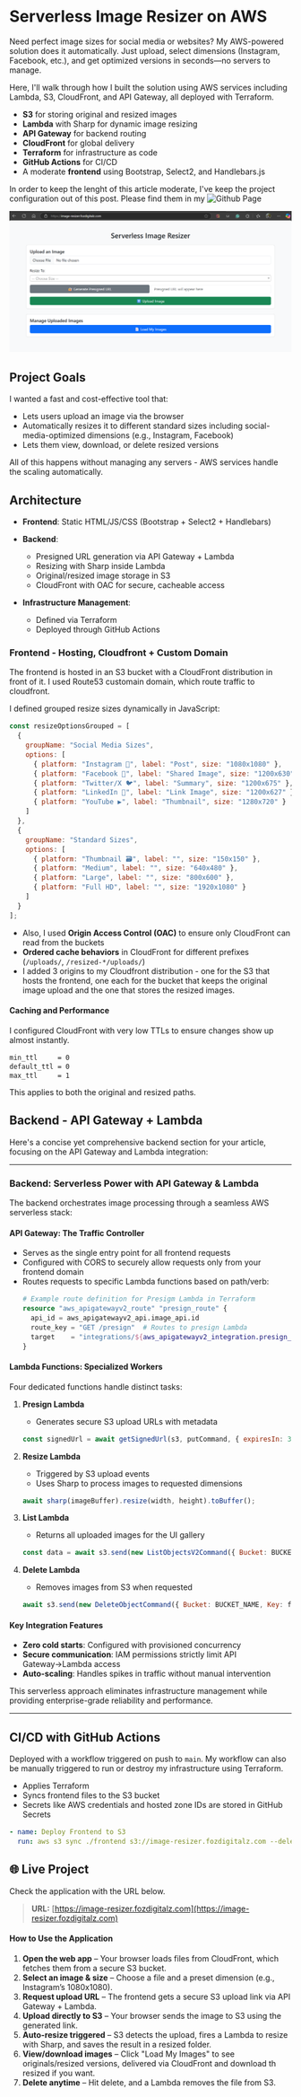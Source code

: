 # Serverless Image Resizer on AWS 

Need perfect image sizes for social media or websites? My AWS-powered solution does it automatically. Just upload, select dimensions (Instagram, Facebook, etc.), and get optimized versions in seconds—no servers to manage.

Here, I'll walk through how I built the solution using AWS services including Lambda, S3, CloudFront, and API Gateway, all deployed with Terraform.

* **S3** for storing original and resized images
* **Lambda** with Sharp for dynamic image resizing
* **API Gateway** for backend routing
* **CloudFront** for global delivery
* **Terraform** for infrastructure as code
* **GitHub Actions** for CI/CD
* A moderate **frontend** using Bootstrap, Select2, and Handlebars.js

In order to keep the lenght of this article moderate, I've keep the project configuration out of this post. Please find them in my ![Github Page](https://github.com/Fidelisesq/Serverless-Image-Resizer)

![App Home Page](https://github.com/Fidelisesq/Serverless-Image-Resizer/blob/main/Architecture/Application.png)

## Project Goals

I wanted a fast and cost-effective tool that:

* Lets users upload an image via the browser
* Automatically resizes it to different standard sizes including social-media-optimized dimensions (e.g., Instagram, Facebook)
* Lets them view, download, or delete resized versions

All of this happens without managing any servers - AWS services handle the scaling automatically.

## Architecture

* **Frontend**: Static HTML/JS/CSS (Bootstrap + Select2 + Handlebars)
* **Backend**:

  * Presigned URL generation via API Gateway + Lambda
  * Resizing with Sharp inside Lambda
  * Original/resized image storage in S3
  * CloudFront with OAC for secure, cacheable access
* **Infrastructure Management**:

  * Defined via Terraform
  * Deployed through GitHub Actions


### Frontend - Hosting, Cloudfront + Custom Domain


The frontend is hosted in an S3 bucket with a CloudFront distribution in front of it. I used Route53 customain domain, which route traffic to cloudfront.

I defined grouped resize sizes dynamically in JavaScript:

```js
const resizeOptionsGrouped = [
  {
    groupName: "Social Media Sizes",
    options: [
      { platform: "Instagram 📸", label: "Post", size: "1080x1080" },
      { platform: "Facebook 📘", label: "Shared Image", size: "1200x630" },
      { platform: "Twitter/X 🐦", label: "Summary", size: "1200x675" },
      { platform: "LinkedIn 💼", label: "Link Image", size: "1200x627" },
      { platform: "YouTube ▶️", label: "Thumbnail", size: "1280x720" }
    ]
  },
  {
    groupName: "Standard Sizes",
    options: [
      { platform: "Thumbnail 🗃️", label: "", size: "150x150" },
      { platform: "Medium", label: "", size: "640x480" },
      { platform: "Large", label: "", size: "800x600" },
      { platform: "Full HD", label: "", size: "1920x1080" }
    ]
  }
];
```

* Also, I used **Origin Access Control (OAC)** to ensure only CloudFront can read from the buckets
* **Ordered cache behaviors** in CloudFront for different prefixes (`/uploads/`, `/resized-*/uploads/`)
* I added 3 origins to my Cloudfront distribution - one for the S3 that hosts the frontend, one each for the bucket that keeps the original image upload and the one that stores the resized images.

#### Caching and Performance

I configured CloudFront with very low TTLs to ensure changes show up almost instantly.

```hcl
min_ttl     = 0
default_ttl = 0
max_ttl     = 1
```

This applies to both the original and resized paths.

## Backend - API Gateway + Lambda
Here's a concise yet comprehensive backend section for your article, focusing on the API Gateway and Lambda integration:

---

### **Backend: Serverless Power with API Gateway & Lambda**

The backend orchestrates image processing through a seamless AWS serverless stack:

#### **API Gateway: The Traffic Controller**
- Serves as the single entry point for all frontend requests
- Configured with CORS to securely allow requests only from your frontend domain
- Routes requests to specific Lambda functions based on path/verb:
  ```terraform
  # Example route definition for Presigm Lambda in Terraform
  resource "aws_apigatewayv2_route" "presign_route" {
    api_id = aws_apigatewayv2_api.image_api.id
    route_key = "GET /presign"  # Routes to presign Lambda
    target    = "integrations/${aws_apigatewayv2_integration.presign_integration.id}"
  }
  ```

#### **Lambda Functions: Specialized Workers**
Four dedicated functions handle distinct tasks:

1. **Presign Lambda**  
   - Generates secure S3 upload URLs with metadata
   ```javascript
   const signedUrl = await getSignedUrl(s3, putCommand, { expiresIn: 300 });
   ```

2. **Resize Lambda**  
   - Triggered by S3 upload events
   - Uses Sharp to process images to requested dimensions
   ```javascript
   await sharp(imageBuffer).resize(width, height).toBuffer();
   ```

3. **List Lambda**  
   - Returns all uploaded images for the UI gallery
   ```javascript
   const data = await s3.send(new ListObjectsV2Command({ Bucket: BUCKET_NAME }));
   ```

4. **Delete Lambda**  
   - Removes images from S3 when requested
   ```javascript
   await s3.send(new DeleteObjectCommand({ Bucket: BUCKET_NAME, Key: fileName }));
   ```

#### **Key Integration Features**
- **Zero cold starts**: Configured with provisioned concurrency
- **Secure communication**: IAM permissions strictly limit API Gateway→Lambda access
- **Auto-scaling**: Handles spikes in traffic without manual intervention

This serverless approach eliminates infrastructure management while providing enterprise-grade reliability and performance.

--- 

## CI/CD with GitHub Actions

Deployed with a workflow triggered on push to `main`. My workflow can also be manually triggered to run or destroy my infrastructure using Terraform. 

* Applies Terraform
* Syncs frontend files to the S3 bucket
* Secrets like AWS credentials and hosted zone IDs are stored in GitHub Secrets

```yaml
- name: Deploy Frontend to S3
  run: aws s3 sync ./frontend s3://image-resizer.fozdigitalz.com --delete
```

## 🌐 Live Project
Check the application with the URL below.
> **URL:** [https://image-resizer.fozdigitalz.com](https://image-resizer.fozdigitalz.com)



#### How to Use the Application
1. **Open the web app** – Your browser loads files from CloudFront, which fetches them from a secure S3 bucket.  
2. **Select an image & size** – Choose a file and a preset dimension (e.g., Instagram’s 1080x1080).  
3. **Request upload URL** – The frontend gets a secure S3 upload link via API Gateway + Lambda.  
4. **Upload directly to S3** – Your browser sends the image to S3 using the generated link.  
5. **Auto-resize triggered** – S3 detects the upload, fires a Lambda to resize with Sharp, and saves the result in a resized folder.  
6. **View/download images** – Click "Load My Images" to see originals/resized versions, delivered via CloudFront and download th resized if you want.  
7. **Delete anytime** – Hit delete, and a Lambda removes the file from S3.  


